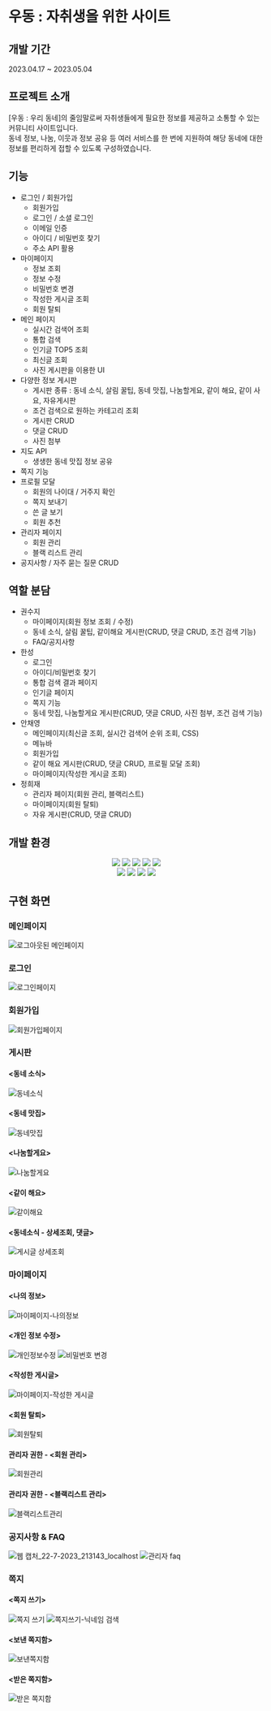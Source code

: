 # 우동 : 자취생을 위한 사이트
## 개발 기간

2023.04.17 ~ 2023.05.04

## 프로젝트 소개

[우동 : 우리 동네]의 줄임말로써
자취생들에게 필요한 정보를 제공하고 소통할 수 있는 커뮤니티 사이트입니다. <br>
동네 정보, 나눔, 이웃과 정보 공유 등 여러 서비스를 한 번에 지원하여 해당 동네에 대한 정보를 편리하게 접할 수 있도록 구성하였습니다.

## 기능

* 로그인 / 회원가입
  * 회원가입
  * 로그인 / 소셜 로그인
  * 이메일 인증
  * 아이디 / 비밀번호 찾기
  * 주소 API 활용
* 마이페이지
  * 정보 조회
  * 정보 수정
  * 비밀번호 변경
  * 작성한 게시글 조회
  * 회원 탈퇴
* 메인 페이지
  * 실시간 검색어 조회
  * 통합 검색
  * 인기글 TOP5 조회
  * 최신글 조회
  * 사진 게시판을 이용한 UI
* 다양한 정보 게시판
  * 게시판 종류 : 동네 소식, 살림 꿀팁, 동네 맛집, 나눔할게요, 같이 해요, 같이 사요, 자유게시판
  * 조건 검색으로 원하는 카테고리 조회
  * 게시판 CRUD
  * 댓글 CRUD
  * 사진 첨부
* 지도 API
  * 생생한 동네 맛집 정보 공유
* 쪽지 기능
* 프로필 모달
  * 회원의 나이대 / 거주지 확인
  * 쪽지 보내기
  * 쓴 글 보기
  * 회원 추천
* 관리자 페이지
  * 회원 관리
  * 블랙 리스트 관리
* 공지사항 / 자주 묻는 질문 CRUD

## 역할 분담

- 권수지
  * 마이페이지(회원 정보 조회 / 수정)
  * 동네 소식, 살림 꿀팁, 같이해요 게시판(CRUD, 댓글 CRUD, 조건 검색 기능)
  * FAQ/공지사항
- 한성
  * 로그인
  * 아이디/비밀번호 찾기
  * 통합 검색 결과 페이지
  * 인기글 페이지
  * 쪽지 기능
  * 동네 맛집, 나눔할게요 게시판(CRUD, 댓글 CRUD, 사진 첨부, 조건 검색 기능)
- 안채영
  * 메인페이지(최신글 조회, 실시간 검색어 순위 조회, CSS)
  * 메뉴바
  * 회원가입
  * 같이 해요 게시판(CRUD, 댓글 CRUD, 프로필 모달 조회)
  * 마이페이지(작성한 게시글 조회)
- 정희재
  * 관리자 페이지(회원 관리, 블랙리스트)
  * 마이페이지(회원 탈퇴)
  * 자유 게시판(CRUD, 댓글 CRUD)

## 개발 환경
<div align=center> 
<img src="https://img.shields.io/badge/java-007396?style=for-the-badge&logo=java&logoColor=white"> 
  <img src="https://img.shields.io/badge/html5-E34F26?style=for-the-badge&logo=html5&logoColor=white"> 
  <img src="https://img.shields.io/badge/css-1572B6?style=for-the-badge&logo=css3&logoColor=white"> 
  <img src="https://img.shields.io/badge/javascript-F7DF1E?style=for-the-badge&logo=javascript&logoColor=black"> 
  <img src="https://img.shields.io/badge/jquery-0769AD?style=for-the-badge&logo=jquery&logoColor=white">
  <br>
  
  <img src="https://img.shields.io/badge/oracle-F80000?style=for-the-badge&logo=oracle&logoColor=white"> 
  <img src="https://img.shields.io/badge/bootstrap-7952B3?style=for-the-badge&logo=bootstrap&logoColor=white">
  <img src="https://img.shields.io/badge/apache tomcat-F8DC75?style=for-the-badge&logo=apachetomcat&logoColor=white">
  <img src="https://img.shields.io/badge/github-181717?style=for-the-badge&logo=github&logoColor=white">
</div>

## 구현 화면

### 메인페이지
![로그아웃된 메인페이지](https://github.com/ggss0029/semi-project/assets/129145703/51c72892-c682-45a4-9911-f5ed4867693d)

### 로그인
![로그인페이지](https://github.com/ggss0029/semi-project/assets/129145703/7289a486-5fc3-4981-a584-31a5c5d0062d)

### 회원가입
![회원가입페이지](https://github.com/ggss0029/semi-project/assets/129145703/def25173-913a-4afb-ade4-e5965fd741f8)

### 게시판
#### <동네 소식>
![동네소식](https://github.com/ggss0029/semi-project/assets/129145703/4f4ef3cd-1aed-4452-bc22-490dab437509)
#### <동네 맛집>
![동네맛집](https://github.com/ggss0029/semi-project/assets/129145703/ef9d5be5-9893-49a3-9c13-fd92f09ae31d)
#### <나눔할게요>
![나눔할게요](https://github.com/ggss0029/semi-project/assets/129145703/0dfc2166-9017-436e-9387-bcc8a8a6a4a9)
#### <같이 해요>
![같이해요](https://github.com/ggss0029/semi-project/assets/129145703/74c4b62a-1e9f-4c51-a14f-b25898bc0171)
#### <동네소식 - 상세조회, 댓글>
![게시글 상세조회](https://github.com/ggss0029/semi-project/assets/129145703/bce7ec6b-c315-468a-b21e-8961f9874884)

### 마이페이지
#### <나의 정보>
![마이페이지-나의정보](https://github.com/ggss0029/semi-project/assets/129145703/23e3c0a3-7be4-4ab4-b41c-05e52e505dca)
#### <개인 정보 수정>
![개인정보수정](https://github.com/ggss0029/semi-project/assets/129145703/f53e7a27-939d-4899-b0b9-1d56eb37011b)
![비밀번호 변경](https://github.com/ggss0029/semi-project/assets/129145703/9a7a2479-b4e0-42ba-90cf-5e8dad1187ca)
#### <작성한 게시글>
![마이페이지-작성한 게시글](https://github.com/ggss0029/semi-project/assets/129145703/e89db219-980f-491a-9577-4139cf09b589)
#### <회원 탈퇴>
![회원탈퇴](https://github.com/ggss0029/semi-project/assets/129145703/43394073-7db4-4cb3-b1ee-1a38e8e0ee92)
#### 관리자 권한 - <회원 관리>
![회원관리](https://github.com/ggss0029/semi-project/assets/129145703/f187a5c3-c8b0-4651-b935-08011e8b0c49)
#### 관리자 권한 - <블랙리스트 관리>
![블랙리스트관리](https://github.com/ggss0029/semi-project/assets/129145703/141a849f-80a5-426c-a61c-1ced07973285)

### 공지사항 & FAQ
![웹 캡처_22-7-2023_213143_localhost](https://github.com/ggss0029/semi-project/assets/129145703/1d927a96-8ef9-4ea2-9367-cf2aefc14d30)
![관리자 faq](https://github.com/ggss0029/semi-project/assets/129145703/6a2f74bb-89a1-47fd-9a52-ae5c7dd93fa0)

### 쪽지
#### <쪽지 쓰기>
![쪽지 쓰기](https://github.com/ggss0029/semi-project/assets/129145703/5cdc82ec-2ee2-4c3c-9dd2-ab99108b7377)
![쪽지쓰기-닉네임 검색](https://github.com/ggss0029/semi-project/assets/129145703/9be455ca-2b46-48e2-a689-4b7540c2c84a)
#### <보낸 쪽지함>
![보낸쪽지함](https://github.com/ggss0029/semi-project/assets/129145703/636dac0a-f07a-460b-97eb-ba62f177a215)
#### <받은 쪽지함>
![받은 쪽지함](https://github.com/ggss0029/semi-project/assets/129145703/b4d9f96a-0694-4f1e-a126-d0d1c57f693d)
